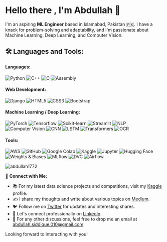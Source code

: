 # Hello there , I'm Abdullah 👋



I'm an aspiring **ML Engineer** based in Islamabad, Pakistan 🇵🇰. I have a knack for problem-solving and adaptability, and I'm passionate about Machine Learning, Deep Learning, and Computer Vision.

## 🛠️ Languages and Tools:

#### Languages:
![Python](https://img.shields.io/badge/Python-3776AB?style=flat-square&logo=python&logoColor=white)
![C++](https://img.shields.io/badge/C++-00599C?style=flat-square&logo=c%2B%2B&logoColor=white)
![C](https://img.shields.io/badge/C-00599C?style=flat-square&logo=c&logoColor=white)
![Assembly](https://img.shields.io/badge/Assembly-654FF0?style=flat-square)

#### Web Development:
![Django](https://img.shields.io/badge/Django-092E20?style=flat-square&logo=django&logoColor=white)
![HTML5](https://img.shields.io/badge/HTML5-E34F26?style=flat-square&logo=html5&logoColor=white)
![CSS3](https://img.shields.io/badge/CSS3-1572B6?style=flat-square&logo=css3&logoColor=white)
![Bootstrap](https://img.shields.io/badge/Bootstrap-563D7C?style=flat-square&logo=bootstrap&logoColor=white)

#### Machine Learning / Deep Learning:
![PyTorch](https://img.shields.io/badge/PyTorch-EE4C2C?style=flat-square&logo=pytorch&logoColor=white)
![Tensorflow](https://img.shields.io/badge/Tensorflow-FF6F00?style=flat-square&logo=tensorflow&logoColor=white)
![Scikit-learn](https://img.shields.io/badge/Scikitlearn-F7931E?style=flat-square&logo=scikit-learn&logoColor=white)
![Streamlit](https://img.shields.io/badge/Streamlit-FF4B4B?style=flat-square&logo=streamlit&logoColor=white)
![NLP](https://img.shields.io/badge/NLP-4B0082?style=flat-square)
![Computer Vision](https://img.shields.io/badge/Computer%20Vision-006400?style=flat-square)
![CNN](https://img.shields.io/badge/CNN-FF00FF?style=flat-square)
![LSTM](https://img.shields.io/badge/LSTM-FF00FF?style=flat-square)
![Transformers](https://img.shields.io/badge/Transformers-FF00FF?style=flat-square)
![OCR](https://img.shields.io/badge/OCR-FF00FF?style=flat-square)

#### Tools:
![AWS](https://img.shields.io/badge/AWS-232F3E?style=flat-square&logo=amazon-aws&logoColor=white)
![GitHub](https://img.shields.io/badge/GitHub-181717?style=flat-square&logo=github&logoColor=white)
![Google Colab](https://img.shields.io/badge/Google%20Colab-F9AB00?style=flat-square&logo=google-colab&logoColor=white)
![Kaggle](https://img.shields.io/badge/Kaggle-20BEFF?style=flat-square&logo=kaggle&logoColor=white)
![Jupyter](https://img.shields.io/badge/Jupyter-F37626?style=flat-square)
![Hugging Face](https://img.shields.io/badge/Hugging%20Face-FFD000?style=flat-square&logo=huggingface&logoColor=black)
![Weights & Biases](https://img.shields.io/badge/Weights%20&%20Biases-FFBE00?style=flat-square&logo=weightsandbiases&logoColor=black)
![MLflow](https://img.shields.io/badge/MLflow-FF4A4A?style=flat-square&logo=mlflow&logoColor=white)
![DVC](https://img.shields.io/badge/DVC-945DD6?style=flat-square&logo=data-version-control&logoColor=white)
![Airflow](https://img.shields.io/badge/Airflow-017CEE?style=flat-square&logo=apache-airflow&logoColor=white)


![abdullah1772](https://github-readme-stats.vercel.app/api?username=yourusername&show_icons=true&theme=radical&count_private=true&include_all_commits=true)



🔗 **Connect with Me:**

- 📚 For my latest data science projects and competitions, visit my [Kaggle](https://www.kaggle.com/kane6543) profile.
- ✍️ I share my thoughts and write about various topics on [Medium](https://medium.com/@abdullah.siddique.010).
- 🐦 Follow me on [Twitter](https://twitter.com/010_abdullah_) for updates and interesting shares.
- 👔 Let's connect professionally on [LinkedIn](https://www.linkedin.com/in/abdullah-siddique-541195242/).
- 📧 For any other discussions, feel free to drop me an email at [abdullah.siddique.010@gmail.com](mailto:abdullah.siddique.010@gmail.com)

Looking forward to interacting with you!
